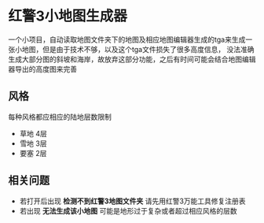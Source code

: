 # 红警3小地图生成器
一个小项目，自动读取地图文件夹下的地图及相应地图编辑器生成的tga来生成一张小地图，但是由于技术不够，以及这个tga文件损失了很多高度信息，
没法准确生成大部分图的斜坡和海岸，故放弃这部分功能，之后有时间可能会结合地图编辑器导出的高度图来完善

## 风格
每种风格都应相应的陆地层数限制
   * 草地    4层
   * 雪地    3层
   * 要塞    2层

## 相关问题
   * 若打开后出现 **检测不到红警3地图文件夹** 请先用红警3万能工具修复注册表
   * 若出现 **无法生成该小地图** 可能是地形过于复杂或者超过相应风格的层数
